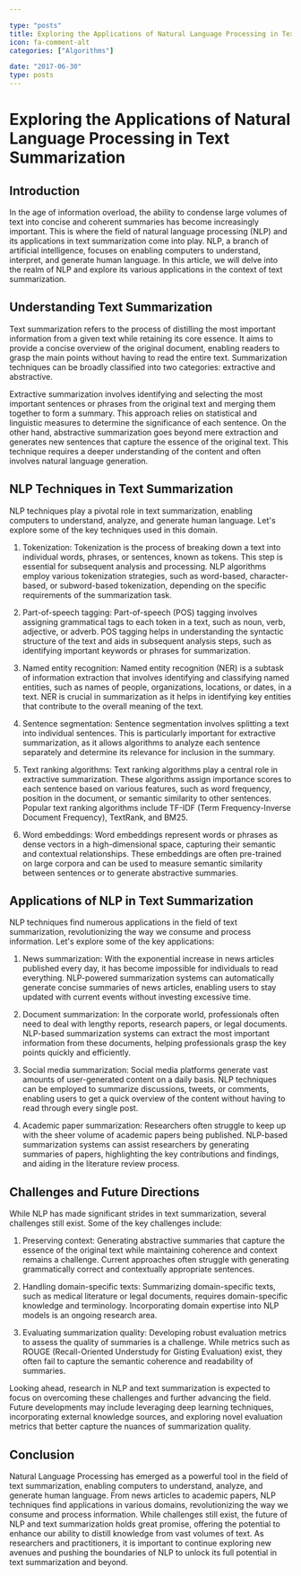 ```yaml
---

type: "posts"
title: Exploring the Applications of Natural Language Processing in Text Summarization
icon: fa-comment-alt
categories: ["Algorithms"]

date: "2017-06-30"
type: posts
---
```





# Exploring the Applications of Natural Language Processing in Text Summarization

## Introduction

In the age of information overload, the ability to condense large volumes of text into concise and coherent summaries has become increasingly important. This is where the field of natural language processing (NLP) and its applications in text summarization come into play. NLP, a branch of artificial intelligence, focuses on enabling computers to understand, interpret, and generate human language. In this article, we will delve into the realm of NLP and explore its various applications in the context of text summarization.

## Understanding Text Summarization

Text summarization refers to the process of distilling the most important information from a given text while retaining its core essence. It aims to provide a concise overview of the original document, enabling readers to grasp the main points without having to read the entire text. Summarization techniques can be broadly classified into two categories: extractive and abstractive.

Extractive summarization involves identifying and selecting the most important sentences or phrases from the original text and merging them together to form a summary. This approach relies on statistical and linguistic measures to determine the significance of each sentence. On the other hand, abstractive summarization goes beyond mere extraction and generates new sentences that capture the essence of the original text. This technique requires a deeper understanding of the content and often involves natural language generation.

## NLP Techniques in Text Summarization

NLP techniques play a pivotal role in text summarization, enabling computers to understand, analyze, and generate human language. Let's explore some of the key techniques used in this domain.

1. Tokenization: Tokenization is the process of breaking down a text into individual words, phrases, or sentences, known as tokens. This step is essential for subsequent analysis and processing. NLP algorithms employ various tokenization strategies, such as word-based, character-based, or subword-based tokenization, depending on the specific requirements of the summarization task.

2. Part-of-speech tagging: Part-of-speech (POS) tagging involves assigning grammatical tags to each token in a text, such as noun, verb, adjective, or adverb. POS tagging helps in understanding the syntactic structure of the text and aids in subsequent analysis steps, such as identifying important keywords or phrases for summarization.

3. Named entity recognition: Named entity recognition (NER) is a subtask of information extraction that involves identifying and classifying named entities, such as names of people, organizations, locations, or dates, in a text. NER is crucial in summarization as it helps in identifying key entities that contribute to the overall meaning of the text.

4. Sentence segmentation: Sentence segmentation involves splitting a text into individual sentences. This is particularly important for extractive summarization, as it allows algorithms to analyze each sentence separately and determine its relevance for inclusion in the summary.

5. Text ranking algorithms: Text ranking algorithms play a central role in extractive summarization. These algorithms assign importance scores to each sentence based on various features, such as word frequency, position in the document, or semantic similarity to other sentences. Popular text ranking algorithms include TF-IDF (Term Frequency-Inverse Document Frequency), TextRank, and BM25.

6. Word embeddings: Word embeddings represent words or phrases as dense vectors in a high-dimensional space, capturing their semantic and contextual relationships. These embeddings are often pre-trained on large corpora and can be used to measure semantic similarity between sentences or to generate abstractive summaries.

## Applications of NLP in Text Summarization

NLP techniques find numerous applications in the field of text summarization, revolutionizing the way we consume and process information. Let's explore some of the key applications:

1. News summarization: With the exponential increase in news articles published every day, it has become impossible for individuals to read everything. NLP-powered summarization systems can automatically generate concise summaries of news articles, enabling users to stay updated with current events without investing excessive time.

2. Document summarization: In the corporate world, professionals often need to deal with lengthy reports, research papers, or legal documents. NLP-based summarization systems can extract the most important information from these documents, helping professionals grasp the key points quickly and efficiently.

3. Social media summarization: Social media platforms generate vast amounts of user-generated content on a daily basis. NLP techniques can be employed to summarize discussions, tweets, or comments, enabling users to get a quick overview of the content without having to read through every single post.

4. Academic paper summarization: Researchers often struggle to keep up with the sheer volume of academic papers being published. NLP-based summarization systems can assist researchers by generating summaries of papers, highlighting the key contributions and findings, and aiding in the literature review process.

## Challenges and Future Directions

While NLP has made significant strides in text summarization, several challenges still exist. Some of the key challenges include:

1. Preserving context: Generating abstractive summaries that capture the essence of the original text while maintaining coherence and context remains a challenge. Current approaches often struggle with generating grammatically correct and contextually appropriate sentences.

2. Handling domain-specific texts: Summarizing domain-specific texts, such as medical literature or legal documents, requires domain-specific knowledge and terminology. Incorporating domain expertise into NLP models is an ongoing research area.

3. Evaluating summarization quality: Developing robust evaluation metrics to assess the quality of summaries is a challenge. While metrics such as ROUGE (Recall-Oriented Understudy for Gisting Evaluation) exist, they often fail to capture the semantic coherence and readability of summaries.

Looking ahead, research in NLP and text summarization is expected to focus on overcoming these challenges and further advancing the field. Future developments may include leveraging deep learning techniques, incorporating external knowledge sources, and exploring novel evaluation metrics that better capture the nuances of summarization quality.

## Conclusion

Natural Language Processing has emerged as a powerful tool in the field of text summarization, enabling computers to understand, analyze, and generate human language. From news articles to academic papers, NLP techniques find applications in various domains, revolutionizing the way we consume and process information. While challenges still exist, the future of NLP and text summarization holds great promise, offering the potential to enhance our ability to distill knowledge from vast volumes of text. As researchers and practitioners, it is important to continue exploring new avenues and pushing the boundaries of NLP to unlock its full potential in text summarization and beyond.